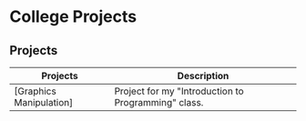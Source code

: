 # College Projects




## Projects

| Projects| Description|
|---	|---	|
|[Graphics Manipulation]	|Project for my "Introduction to Programming" class.	|
